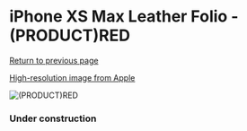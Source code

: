 # iPhone XS Max Leather Folio - (PRODUCT)RED

[Return to previous page](/iphone_x)

[High-resolution image from Apple](https://store.storeimages.cdn-apple.com/8756/as-images.apple.com/is/MRX32?wid=4500&hei=4500&fmt=png)

<div style="width: 384px"><img src="/everypreview/MRX32.png" alt="(PRODUCT)RED"></div>

### Under construction
